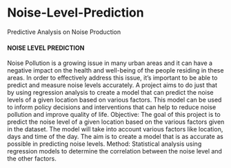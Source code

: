 # Noise-Level-Prediction
Predictive Analysis on Noise Production

#### NOISE LEVEL PREDICTION
Noise Pollution is a growing issue in many urban areas and it can have a negative impact on the health and well-being of the people residing in these areas. In order to effectively address this issue, it’s important to be able to predict and measure noise levels accurately. 
A project aims to do just that by using regression analysis to create a model that can predict the noise levels of a given location based on various factors. This model can be used to inform policy decisions and interventions that can help to reduce noise pollution and improve quality of life.
Objective: The goal of this project is to predict the noise level of a given location based on the various factors given in the dataset. The model will take into account various factors like location, days and time of the day. The aim is to create a model that is as accurate as possible in predicting noise levels.
Method: Statistical analysis using regression models to determine the correlation between the noise level and the other factors.
